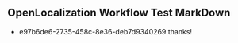 ## OpenLocalization Workflow Test MarkDown
* e97b6de6-2735-458c-8e36-deb7d9340269 thanks!

<!--HONumber=Jul16_HO2-->


